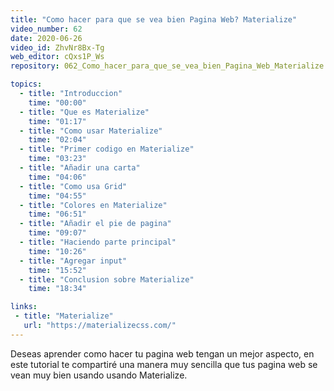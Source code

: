 ```yaml
---
title: "Como hacer para que se vea bien Pagina Web? Materialize"
video_number: 62
date: 2020-06-26
video_id: ZhvNr8Bx-Tg
web_editor: cQxs1P_Ws
repository: 062_Como_hacer_para_que_se_vea_bien_Pagina_Web_Materialize

topics:
  - title: "Introduccion"
    time: "00:00"
  - title: "Que es Materialize"
    time: "01:17"
  - title: "Como usar Materialize"
    time: "02:04"
  - title: "Primer codigo en Materialize"
    time: "03:23"
  - title: "Añadir una carta"
    time: "04:06"
  - title: "Como usa Grid"
    time: "04:55"
  - title: "Colores en Materialize"
    time: "06:51"
  - title: "Añadir el pie de pagina"
    time: "09:07"
  - title: "Haciendo parte principal"
    time: "10:26"
  - title: "Agregar input"
    time: "15:52"
  - title: "Conclusion sobre Materialize"
    time: "18:34"

links:
 - title: "Materialize"
   url: "https://materializecss.com/"
---
```


Deseas aprender como hacer tu pagina web tengan un mejor aspecto, en este tutorial te compartiré una manera muy sencilla que tus pagina web se vean muy bien usando usando Materialize.

